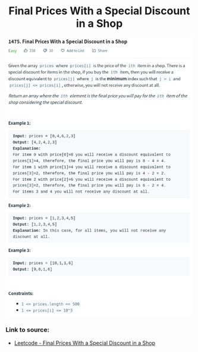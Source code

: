 <h1 align="center">Final Prices With a Special Discount in a Shop</h1>

![alt text](https://github.com/matthew01lokiet/Algorithmic-exercises/blob/main/z_description_images/Arrays/final_prices_with_a_special_discount_in_a_shop.png?raw=true)

### Link to source: 
- <a href="https://leetcode.com/problems/final-prices-with-a-special-discount-in-a-shop/">Leetcode - Final Prices With a Special Discount in a Shop</a>

